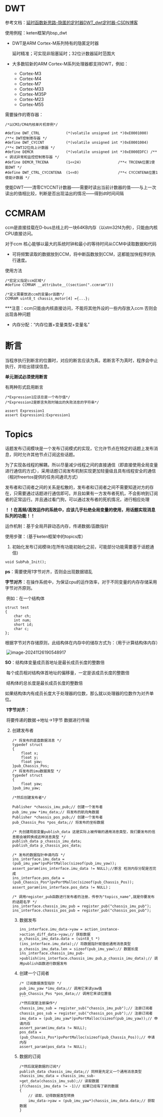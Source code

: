 # DWT

参考文档：[延时函数新思路-隐匿的定时器DWT_dwt定时器-CSDN博客](https://blog.csdn.net/Lstatxxx/article/details/132915042?ops_request_misc=%7B%22request%5Fid%22%3A%22ee69256e0f8bd2722bbb2aa629696476%22%2C%22scm%22%3A%2220140713.130102334..%22%7D&request_id=ee69256e0f8bd2722bbb2aa629696476&biz_id=0&utm_medium=distribute.pc_search_result.none-task-blog-2~all~top_positive~default-1-132915042-null-null.142^v100^pc_search_result_base5&utm_term=dwt&spm=1018.2226.3001.4187)

使用例程：keten框架内bsp_dwt

* DWT是ARM Cortex-M系列特有的隐匿定时器

  延时精准；可实现非阻塞延时；32位计数器延时范围大

* 大多数较新的ARM Cortex-M系列处理器都支持DWT，例如：
  - Cortex-M3
  - Cortex-M4
  - Cortex-M7
  - Cortex-M33
  - Cortex-M35P
  - Cortex-M23
  - Cortex-M55

需要操作的寄存器：

```
/*以CM3/CM4内核单片机举例*/

#define DWT_CTRL			(*(volatile unsigned int *)0xE0001000)	/**< DWT控制寄存器 */
#define DWT_CYCCNT			(*(volatile unsigned int *)0xE0001004)	/**< DWT32位向上计数器 */
#define DEMCR				(*(volatile unsigned int *)0xE000EDFC) /**< 调试异常和监控控制寄存器 */
#define DEMCR_TRCENA		(1<<24)					/**< TRCENA位置1使能DWT */
#define DWT_CTRL_CYCCNTENA	(1<<0)					/**< CYCCNTENA位置1使能计数器 */
```

使能DWT——清零CYCCNT计数器——需要时读出当前计数器的值——与上一次读出的值相比较，判断是否出现溢出的情况——得到dt时间间隔



# CCMRAM

ccm是直接挂载在D-bus总线上的一块64KB内存（以stm32f4为例），只能由内核CPU直接访问。

对于ccm 核心能够以最大的系统时钟和最小的等待时间从CCM中读取数据和代码

* 可将频繁读取的数据放到CCM，将中断函数放到CCM，这都能加快程序的执行速度。

使用方法

```
/*宏定义指定ccm区域*/
#define CCMRAM __attribute__((section(".ccmram"))) 

/*定义需要放进ccm的变量or函数*/
CCMRAM uint8_t chassis_motor[4] ={...};
```

***注意：ccm只能由内核直接访问，不能将其他外设的一些内存放入ccm 否则会出现各种问题

* 内存分配：“内存位置+变量类型+变量名”



# 断言

当程序执行到断言的位置时，对应的断言应该为真。若断言不为真时，程序会中止执行，并给出错误信息。

**单元测试必须使用断言**

有两种形式启用断言

```
/*Expression1应该总是一个布尔值*/
/*Expression2是断言失败时输出的失败消息的字符串*/

assert Expression1
assert Expression1:Expression1
```

# Topics

话题发布订阅模块是一个发布订阅模式的实现，它允许节点在特定的话题上发布消息，同时允许其他节点订阅这些话题。

为了实现各线程的解耦，所以尽量减少线程之间的直接通信（即直接使用全局变量进行通信的方式），采用话题订阅发布机制实现更加轻量级且具有线程安全的通信（相对freertos提供的任务间通讯方式）

发布者和订阅者之间的关系是松散的，发布者和订阅者之间不需要知道对方的存在，只需要通过话题进行通信即可。并且如果有一方发布者死机，不会影响到订阅者的正常运行。并且通过看门狗，可以通过发布者的死机情况，进行相应处理



**！！在高频/高效运作的系统中，应该几乎杜绝全局变量的使用，用话题实现消息队列的功能！！**



运作机制：基于全局开辟动态内存，传递数据/函数指针

使用步骤：（基于keten框架中的topics库）

1. 初始化发布订阅模块(在所有功能初始化之前，可能部分功能需要基于话题通信)

```
void SubPub_Init();
```

**ps**：需要使用1字节对齐，否则会出现数据错乱

​		**字节对齐**：在操作系统中，为保证cpu的运作效率，对于不同变量的内存存储采用字节对齐原则。

​		例如：在一个结构体

```
struct test
{
	char ch;
	int num;
	short id;
	char c;
};
```

​	根据字节对齐存储原则，此结构体在内存中的储存方式为：（用于计算结构体内存）

​	![image-20241126190548917](C:/Users/Lenovo/AppData/Roaming/Typora/typora-user-images/image-20241126190548917.png)

**SO**：结构体变量成员首地址是最长成员长度的整数倍

​		每个成员相对结构体首地址的偏移量，一定是该成员长度的整数倍

​		结构体的总长度是最长成员长度的整数倍

​		如果结构体内有成员长度大于处理器的位数，那么就以处理器的位数作为对齐单位。

​	**1字节对齐：**

​	将要传递的数据->地址->1字节 数据进行传输

2. 创建发布者

   ```
   /* 将发布的底盘数据消息 */
   typedef struct 
   {
       float x;
       float y;
       float yaw;
   }pub_Chassis_Pos;
   /* 将发布的imu数据类型 */
   typedef struct 
   {
       float yaw;
   }pub_imu_yaw;
   
   /*然后创建发布者*/
   
   Publisher *chassis_imu_pub;// 创建一个发布者
   pub_imu_yaw *imu_data;// 将发布的航向角数据
   Publisher *chassis_pos_pub;// 创建一个发布者
   pub_Chassis_Pos *pos_data;// 将发布的坐标数据
   
   /* 先创建局部变量publish_data 这是实际上被传输的通用消息类型，我们要发布的信息都会被转换成这种消息类型 */
   publish_data p_chassis_imu_data;
   publish_data p_chassis_pos_data;
   
   /* 发布的数据指针申请内存 */
   ins_interface.imu_data = (pub_imu_yaw*)pvPortMalloc(sizeof(pub_imu_yaw));
   assert_param(ins_interface.imu_data != NULL);//断言 检测内存分配是否完成
   ins_interface.pos_data = (pub_Chassis_Pos*)pvPortMalloc(sizeof(pub_Chassis_Pos));
   assert_param(ins_interface.pos_data != NULL)；
   
   /* 调用register_pub函数进行发布者的注册，传参为"topics_name",就是你要发布的话题名字 */
   ins_interface.chassis_imu_pub = register_pub("chassis_imu_pub");
   ins_interface.chassis_pos_pub = register_pub("chassis_pos_pub");
   ```

   3. 数据发布

      ```
      ins_interface.imu_data->yaw = action_instance->action_diff_data->yaw;// 获取数据
      p_chassis_imu_data.data = (uint8_t *)(ins_interface.imu_data);// 将数据指针赋值给通用消息类型
      p_chassis_imu_data.len = sizeof(pub_imu_yaw);// 数据长度
      ins_interface.chassis_imu_pub->publish(ins_interface.chassis_imu_pub,p_chassis_imu_data);// 调用publish函数进行数据发布
      ```

   4. 创建一个订阅者

      ````
      /* 订阅数据类型指针 */
      pub_imu_yaw *imu_data;// 调用它来读yaw值
      pub_Chassis_Pos *pos_data;// 调用它来读位置值
      ```
      /*然后就是注册操作*/
      chassis_imu_sub = register_sub("chassis_imu_pub");// 注册订阅者
      chassis_pos_sub = register_sub("chassis_pos_pub");// 注册订阅者
      imu_data = (pub_imu_yaw*)pvPortMalloc(sizeof(pub_imu_yaw));// 申请内存
      assert_param(imu_data != NULL);
      pos_data = (pub_Chassis_Pos*)pvPortMalloc(sizeof(pub_Chassis_Pos));// 申请内存
      assert_param(pos_data != NULL);
      ````

   5. 数据的订阅

      ```
      /*然后就是数据的订阅*/
      publish_data chassis_imu_data;// 同样是先定义一个通用消息类型
      chassis_imu_data = chassis_imu_sub->get_data(chassis_imu_sub);// 读取数据
      if(chassis_imu_data != -1)// 如果已经有了新的数据
      {
          // 读取，记得数据类型转换
          imu_data->yaw = (pub_imu_yaw*)chassis_imu_data.data;// 获取数据
      }
      ```

      
